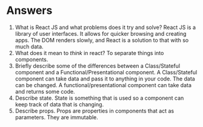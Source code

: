 # Answers

1.  What is React JS and what problems does it try and solve?
React JS is a library of user interfaces. It allows for quicker browsing and creating apps. The DOM renders slowly, and React is a solution to that with so much data.
1.  What does it mean to _think_ in react?
To separate things into components.
1.  Briefly describe some of the differences between a Class/Stateful component and a Functional/Presentational component.
A Class/Stateful component can take data and pass it to anything in your code. The data can be changed.
A functional/presentational component can take data and returns some code.
1.  Describe state.
State is something that is used so a component can keep track of data that is changing.
1.  Describe props.
Props are properties in components that act as parameters. They are immutable.